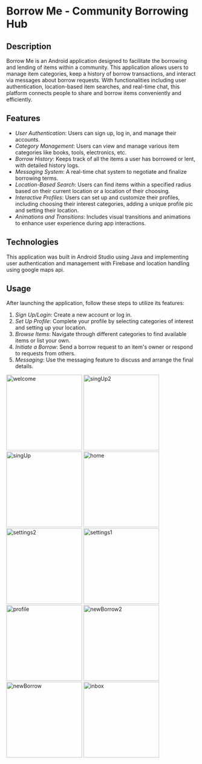 # Borrow Me - Community Borrowing Hub 

## Description

Borrow Me is an Android application designed to facilitate the borrowing and lending of items within a community. This application allows users to manage item categories, keep a history of borrow transactions, and interact via messages about borrow requests. With functionalities including user authentication, location-based item searches, and real-time chat, this platform connects people to share and borrow items conveniently and efficiently.

## Features

- *User Authentication*: Users can sign up, log in, and manage their accounts.
- *Category Management*: Users can view and manage various item categories like books, tools, electronics, etc.
- *Borrow History*: Keeps track of all the items a user has borrowed or lent, with detailed history logs.
- *Messaging System*: A real-time chat system to negotiate and finalize borrowing terms.
- *Location-Based Search*: Users can find items within a specified radius based on their current location or a location of their choosing.
- *Interactive Profiles*: Users can set up and customize their profiles, including choosing their interest categories, adding a unique profile pic and setting their location.
- *Animations and Transitions*: Includes visual transitions and animations to enhance user experience during app interactions.

## Technologies

This application was built in Android Studio using Java and implementing user authentication and management with Firebase and location handling using google maps api. 

## Usage

After launching the application, follow these steps to utilize its features:

1. *Sign Up/Login*: Create a new account or log in.
2. *Set Up Profile*: Complete your profile by selecting categories of interest and setting up your location.
3. *Browse Items*: Navigate through different categories to find available items or list your own.
4. *Initiate a Borrow*: Send a borrow request to an item's owner or respond to requests from others.
5. *Messaging*: Use the messaging feature to discuss and arrange the final details.



<img src="https://github.com/NimiB2/BorrowMe/assets/131991393/fa4b5cd5-e3ce-47ac-8464-c7f03cbab357" width="200" alt="welcome">
<img src="https://github.com/NimiB2/BorrowMe/assets/131991393/f6f25ee7-a4c0-4757-b3b1-bdbbc9a466ac" width="200" alt="singUp2">
<img src="https://github.com/NimiB2/BorrowMe/assets/131991393/adcf7263-f179-45bc-b03b-76a476db49d2" width="200" alt="singUp">
<img src="https://github.com/NimiB2/BorrowMe/assets/131991393/12cee091-ad2c-4415-ac4c-7da513443b11" width="200" alt="home">
<img src="https://github.com/NimiB2/BorrowMe/assets/131991393/8f96cbff-e333-4995-b2cc-252123aea397" width="200" alt="settings2">
<img src="https://github.com/NimiB2/BorrowMe/assets/131991393/009202e2-58d7-4d2f-920f-b3baa1af7c28" width="200" alt="settings1">
<img src="https://github.com/NimiB2/BorrowMe/assets/131991393/9b28caf5-d968-4eac-a14b-8499e9582c1b" width="200" alt="profile">
<img src="https://github.com/NimiB2/BorrowMe/assets/131991393/1aa32b79-f1fb-488b-802c-3c01ad961c81" width="200" alt="newBorrow2">
<img src="https://github.com/NimiB2/BorrowMe/assets/131991393/12462f44-1f73-468f-9aa5-fa73b66a0ac9" width="200" alt="newBorrow">
<img src="https://github.com/NimiB2/BorrowMe/assets/131991393/4fbe7cc9-448f-4b84-a226-7de0ac8d25eb" width="200" alt="inbox">




